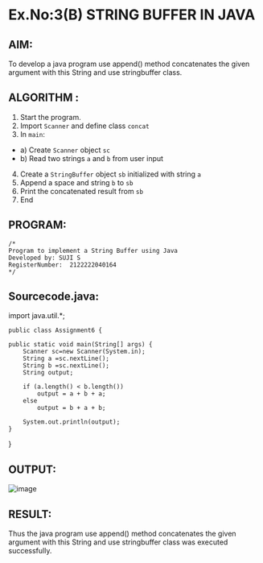 # Ex.No:3(B) STRING BUFFER IN JAVA

## AIM:
To develop a java program use append() method concatenates the given argument with this String and use stringbuffer class.

## ALGORITHM :
1.	Start the program.
2.	Import `Scanner` and define class `concat`
3.	In `main`:
-	a) Create `Scanner` object `sc`
-	b) Read two strings `a` and `b` from user input
4.	Create a `StringBuffer` object `sb` initialized with string `a`
5.	Append a space and string `b` to `sb`
6.	Print the concatenated result from `sb`
7.	End
## PROGRAM:
 ```
/*
Program to implement a String Buffer using Java
Developed by: SUJI S
RegisterNumber:  2122222040164
*/
```

## Sourcecode.java:


import java.util.*;
	    
		
	public class Assignment6 {

	public static void main(String[] args) {
		Scanner sc=new Scanner(System.in);
		String a =sc.nextLine();
		String b =sc.nextLine();
		String output;

		if (a.length() < b.length()) 
			output = a + b + a;
		else
			output = b + a + b;
		
		System.out.println(output);
	}

}
## OUTPUT:

![image](https://github.com/user-attachments/assets/C:\Users\Admin\Documents\im.PNG)	

## RESULT:
Thus the java program use append() method concatenates the given argument with this String and use stringbuffer class was executed successfully.
